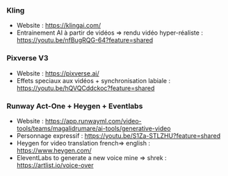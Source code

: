### Kling
- Website : https://klingai.com/
- Entrainement AI à partir de vidéos => rendu vidéo hyper-réaliste : https://youtu.be/nfBugRQG-64?feature=shared

### Pixverse V3 
- Website : https://pixverse.ai/
- Effets speciaux aux vidéos + synchronisation labiale : https://youtu.be/hQVQCddckoc?feature=shared

### Runway Act-One + Heygen + Eventlabs 
- Website : https://app.runwayml.com/video-tools/teams/magalidrumare/ai-tools/generative-video
- Personnage expressif : https://youtu.be/S1Za-STLZHU?feature=shared
- Heygen for video translation french=> english : https://www.heygen.com/
- EleventLabs to generate a new voice mine => shrek : https://artlist.io/voice-over


  

